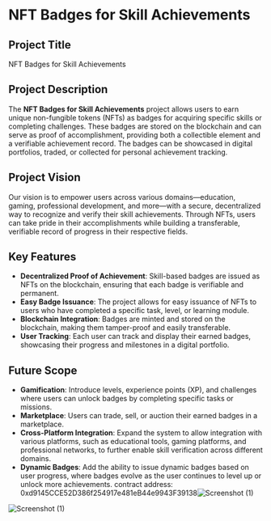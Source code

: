 # NFT Badges for Skill Achievements

## Project Title
NFT Badges for Skill Achievements

## Project Description
The **NFT Badges for Skill Achievements** project allows users to earn unique non-fungible tokens (NFTs) as badges for acquiring specific skills or completing challenges. These badges are stored on the blockchain and can serve as proof of accomplishment, providing both a collectible element and a verifiable achievement record. The badges can be showcased in digital portfolios, traded, or collected for personal achievement tracking.

## Project Vision
Our vision is to empower users across various domains—education, gaming, professional development, and more—with a secure, decentralized way to recognize and verify their skill achievements. Through NFTs, users can take pride in their accomplishments while building a transferable, verifiable record of progress in their respective fields.

## Key Features
- **Decentralized Proof of Achievement**: Skill-based badges are issued as NFTs on the blockchain, ensuring that each badge is verifiable and permanent.
- **Easy Badge Issuance**: The project allows for easy issuance of NFTs to users who have completed a specific task, level, or learning module.
- **Blockchain Integration**: Badges are minted and stored on the blockchain, making them tamper-proof and easily transferable.
- **User Tracking**: Each user can track and display their earned badges, showcasing their progress and milestones in a digital portfolio.

## Future Scope
- **Gamification**: Introduce levels, experience points (XP), and challenges where users can unlock badges by completing specific tasks or missions.
- **Marketplace**: Users can trade, sell, or auction their earned badges in a marketplace.
- **Cross-Platform Integration**: Expand the system to allow integration with various platforms, such as educational tools, gaming platforms, and professional networks, to further enable skill verification across different domains.
- **Dynamic Badges**: Add the ability to issue dynamic badges based on user progress, where badges evolve as the user continues to level up or unlock more achievements.
  contract address: 0xd9145CCE52D386f254917e481eB44e9943F39138![Screenshot (1)](https://github.com/user-attachments/assets/14e8bb11-532d-4f38-b149-831ba646c8e9)

![Screenshot (1)](https://github.com/user-attachments/assets/a3fadf25-c0b2-4103-8ffc-2924ca513d1f)
